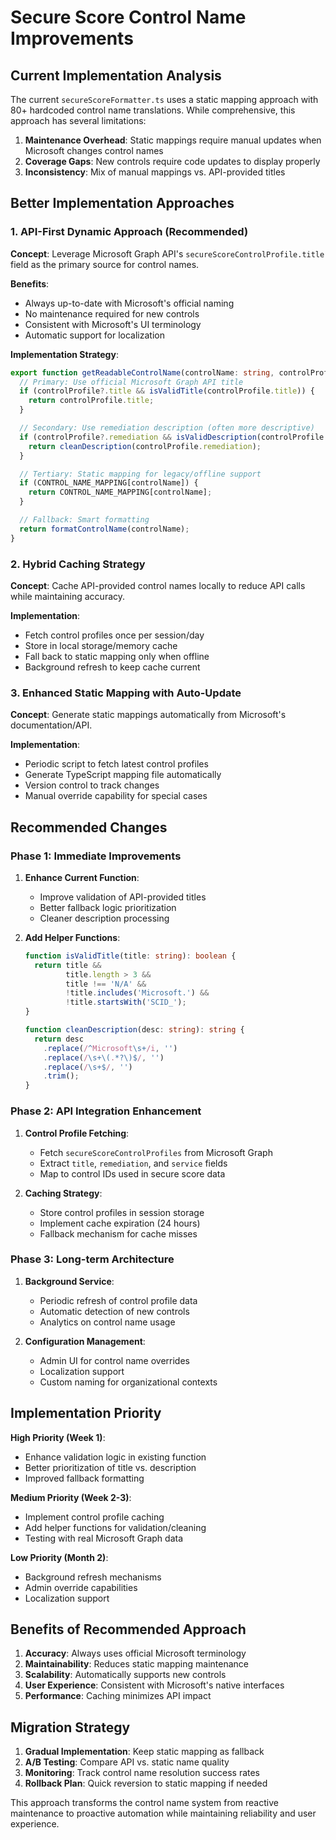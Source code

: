 # Secure Score Control Name Improvements

## Current Implementation Analysis

The current `secureScoreFormatter.ts` uses a static mapping approach with 80+ hardcoded control name translations. While comprehensive, this approach has several limitations:

1. **Maintenance Overhead**: Static mappings require manual updates when Microsoft changes control names
2. **Coverage Gaps**: New controls require code updates to display properly
3. **Inconsistency**: Mix of manual mappings vs. API-provided titles

## Better Implementation Approaches

### 1. API-First Dynamic Approach (Recommended)

**Concept**: Leverage Microsoft Graph API's `secureScoreControlProfile.title` field as the primary source for control names.

**Benefits**:
- Always up-to-date with Microsoft's official naming
- No maintenance required for new controls
- Consistent with Microsoft's UI terminology
- Automatic support for localization

**Implementation Strategy**:
```typescript
export function getReadableControlName(controlName: string, controlProfile?: any): string {
  // Primary: Use official Microsoft Graph API title
  if (controlProfile?.title && isValidTitle(controlProfile.title)) {
    return controlProfile.title;
  }

  // Secondary: Use remediation description (often more descriptive)
  if (controlProfile?.remediation && isValidDescription(controlProfile.remediation)) {
    return cleanDescription(controlProfile.remediation);
  }

  // Tertiary: Static mapping for legacy/offline support
  if (CONTROL_NAME_MAPPING[controlName]) {
    return CONTROL_NAME_MAPPING[controlName];
  }

  // Fallback: Smart formatting
  return formatControlName(controlName);
}
```

### 2. Hybrid Caching Strategy

**Concept**: Cache API-provided control names locally to reduce API calls while maintaining accuracy.

**Implementation**:
- Fetch control profiles once per session/day
- Store in local storage/memory cache
- Fall back to static mapping only when offline
- Background refresh to keep cache current

### 3. Enhanced Static Mapping with Auto-Update

**Concept**: Generate static mappings automatically from Microsoft's documentation/API.

**Implementation**:
- Periodic script to fetch latest control profiles
- Generate TypeScript mapping file automatically
- Version control to track changes
- Manual override capability for special cases

## Recommended Changes

### Phase 1: Immediate Improvements

1. **Enhance Current Function**:
   - Improve validation of API-provided titles
   - Better fallback logic prioritization
   - Cleaner description processing

2. **Add Helper Functions**:
   ```typescript
   function isValidTitle(title: string): boolean {
     return title && 
            title.length > 3 && 
            title !== 'N/A' && 
            !title.includes('Microsoft.') &&
            !title.startsWith('SCID_');
   }

   function cleanDescription(desc: string): string {
     return desc
       .replace(/^Microsoft\s+/i, '')
       .replace(/\s+\(.*?\)$/, '')
       .replace(/\s+$/, '')
       .trim();
   }
   ```

### Phase 2: API Integration Enhancement

1. **Control Profile Fetching**:
   - Fetch `secureScoreControlProfiles` from Microsoft Graph
   - Extract `title`, `remediation`, and `service` fields
   - Map to control IDs used in secure score data

2. **Caching Strategy**:
   - Store control profiles in session storage
   - Implement cache expiration (24 hours)
   - Fallback mechanism for cache misses

### Phase 3: Long-term Architecture

1. **Background Service**:
   - Periodic refresh of control profile data
   - Automatic detection of new controls
   - Analytics on control name usage

2. **Configuration Management**:
   - Admin UI for control name overrides
   - Localization support
   - Custom naming for organizational contexts

## Implementation Priority

**High Priority (Week 1)**:
- Enhance validation logic in existing function
- Better prioritization of title vs. description
- Improved fallback formatting

**Medium Priority (Week 2-3)**:
- Implement control profile caching
- Add helper functions for validation/cleaning
- Testing with real Microsoft Graph data

**Low Priority (Month 2)**:
- Background refresh mechanisms
- Admin override capabilities
- Localization support

## Benefits of Recommended Approach

1. **Accuracy**: Always uses official Microsoft terminology
2. **Maintainability**: Reduces static mapping maintenance
3. **Scalability**: Automatically supports new controls
4. **User Experience**: Consistent with Microsoft's native interfaces
5. **Performance**: Caching minimizes API impact

## Migration Strategy

1. **Gradual Implementation**: Keep static mapping as fallback
2. **A/B Testing**: Compare API vs. static name quality
3. **Monitoring**: Track control name resolution success rates
4. **Rollback Plan**: Quick reversion to static mapping if needed

This approach transforms the control name system from reactive maintenance to proactive automation while maintaining reliability and user experience.
